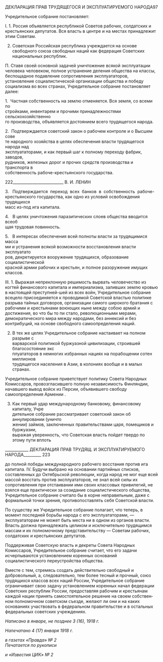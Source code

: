 ДЕКЛАРАЦИЯ ПРАВ ТРУДЯЩЕГОСЯ И ЭКСПЛУАТИРУЕМОГО НАРОДА97

Учредительное собрание постановляет:

I. 1. Россия объявляется республикой Советов рабочих, солдатских и крестьянских депутатов. Вся власть в центре и на местах принадлежит этим Советам.

2. Советская Российская республика учреждается на основе свободного союза свободных наций как федерация Советских национальных республик.

П. Ставя своей основной задачей уничтожение всякой эксплуатации человека чело­веком, полное устранение деления общества на классы, беспощадное подавление сопротивления эксплуататоров, установление социалистической организации об­щества и победу социализма во всех странах, Учредительное собрание постанов­ляет далее:

1.  Частная собственность на землю отменяется. Вся земля, со всеми по­  
стройками, инвентарем и прочими принадлежностями сельскохозяйственно­  
го производства, объявляется достоянием всего трудящегося народа.

2.  Подтверждается советский закон о рабочем контроле и о Высшем сове­  
те народного хозяйства в целях обеспечения власти трудящегося народа над  
эксплуататорами, и как первый шаг к полному переходу фабрик, заводов,  
рудников, железных дорог и прочих средств производства и транспорта в  
собственность рабоче-крестьянского государства.

  

222__________________________ В. И. ЛЕНИН

3.   Подтверждается  переход  всех  банков  в  собственность  рабоче-  
крестьянского государства, как одно из условий освобождения трудящихся  
масс из-под ига капитала.

4.   В целях уничтожения паразитических слоев общества вводится всеоб­  
щая трудовая повинность.

5.   В интересах обеспечения всей полноты власти за трудящимися масса­  
ми и устранения всякой возможности восстановления власти эксплуатато­  
ров, декретируется вооружение трудящихся, образование социалистической  
красной армии рабочих и крестьян, и полное разоружение имущих классов.

III. 1. Выражая непреклонную решимость вырвать человечество из когтей финансово­го капитала и империализма, заливших землю кровью в настоящей преступней-шей из всех войн, Учредительное собрание всецело присоединяется к проводимой Советской властью политике разрыва тайных договоров, организации самого ши­рокого братания с рабочими и крестьянами воюющих ныне между собою армий и достижения, во что бы то пи стало, революционными мерами, демократического мира между народами, без аннексий и без контрибуций, на основе свободного са­моопределения наций.

2. В тех же целях Учредительное собрание настаивает на полном разрыве с  
варварской политикой буржуазной цивилизации, строившей благосостояние экс­  
плуататоров в немногих избранных нациях на порабощении сотен миллионов  
трудящегося населения в Азии, в колониях вообще и в малых странах.

Учредительное собрание приветствует политику Совета Народных Комисса­ров, провозгласившего полную независимость Финляндии, начавшего вывод войск из Персии, объявившего свободу самоопределения Армении .

3. Как первый удар международному банковому, финансовому капиталу, Учре­  
дительное собрание рассматривает советский закон об аннулировании (уничто­  
жении) займов, заключенных правительствами царя, помещиков и буржуазии,  
выражая уверенность, что Советская власть пойдет твердо по этому пути вплоть

  

____________ ДЕКЛАРАЦИЯ ПРАВ ТРУДЯЩ. И ЭКСПЛУАТИРУЕМОГО НАРОДА_________ 223

до полной победы международного рабочего восстания против ига капитала. IV. Будучи выбрано на основании партийных списков, составленных до Октябрь­ской революции, когда народ не мог еще всей массой восстать против эксплуата­торов, не знал всей силы их сопротивления при отстаивании ими своих классовых привилегий, не взялся еще практически за созидание социалистического общест­ва, Учредительное собрание считало бы в корне неправильным, даже с формаль­ной точки зрения, противопоставлять себя Советской власти.

По существу же Учредительное собрание полагает, что теперь, в момент по­следней борьбы народа с его эксплуататорами, — эксплуататорам не может быть места ни в одном из органов власти. Власть должна принадлежать целиком и ис­ключительно трудящимся массам и их полномочному представительству — Сове­там рабочих, солдатских и крестьянских депутатов.

Поддерживая Советскую власть и декреты Совета Народных Комиссаров, Уч­редительное собрание считает, что его задачи исчерпываются установлением ко­ренных оснований социалистического переустройства общества.

Вместе с тем, стремясь создать действительно свободный и добровольный, а, следовательно, тем более тесный и прочный, союз трудящихся классов всех наций России, Учредительное собрание ограничивает свою задачу установлением ко­ренных начал федерации Советских республик России, предоставляя рабочим и крестьянам каждой нации принять самостоятельное решение на своем собствен­ном полномочном советском съезде, желают ли они и на каких основаниях участ­вовать в федеральном правительстве и в остальных федеральных советских учре­ждениях.

_Написано в январе, не позднее_ _3 (16), 1918 г._

_Напечатано 4 (17) января 1918 г._

_в газетах «Правда» № 2                                                                  Печатается по рукописи_

_и «Известия ЦИК» № 2_